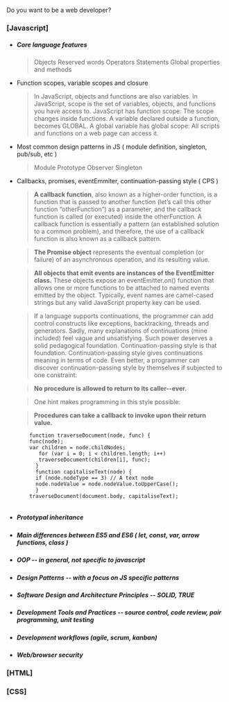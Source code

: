 Do you want to be a web developer?

### [Javascript]
* ##### Core language features
  > Objects
  > Reserved words
  > Operators
  > Statements
  > Global properties and methods
* Function scopes, variable scopes and closure
  > In JavaScript, objects and functions are also variables.
  > In JavaScript, scope is the set of variables, objects, and functions you have access to.
  > JavaScript has function scope: The scope changes inside functions.
  > A variable declared outside a function, becomes GLOBAL.
  > A global variable has global scope: All scripts and functions on a web page can access it. 
* Most common design patterns in JS ( module definition, singleton, pub/sub, etc )
  > Module
  > Prototype
  > Observer
  > Singleton
* Callbacks, promises, eventEmmiter, continuation-passing style ( CPS ) 
  > **A callback function**, also known as a higher-order function, is a function that is passed to another function (let’s call this other function “otherFunction”) as a parameter, and the callback function is called (or executed) inside the otherFunction. A callback function is essentially a pattern (an established solution to a common problem), and therefore, the use of a callback function is also known as a callback pattern.

  > **The Promise object** represents the eventual completion (or failure) of an asynchronous
operation, and its resulting value.

  > **All objects that emit events are instances of the EventEmitter class.** These objects expose an eventEmitter.on() function that allows one or more functions to be attached to named events emitted by the object. Typically, event names are camel-cased strings but any valid JavaScript property key can be used.
  
  > If a language supports continuations, the programmer can add control constructs like exceptions, backtracking, threads and generators.
Sadly, many explanations of continuations (mine included) feel vague and unsatisfying. Such power deserves a solid pedagogical foundation.
  > Continuation-passing style is that foundation.
Continuation-passing style gives continuations meaning in terms of code.
Even better, a programmer can discover continuation-passing style by themselves if subjected to one constraint:

  > **No procedure is allowed to return to its caller--ever.**
  
  > One hint makes programming in this style possible:
  
  > **Procedures can take a callback to invoke upon their return value.**
  
   ``` 
       function traverseDocument(node, func) { 
       func(node);
       var children = node.childNodes;
          for (var i = 0; i < children.length; i++)
          traverseDocument(children[i], func);
         }
         function capitaliseText(node) {
         if (node.nodeType == 3) // A text node
         node.nodeValue = node.nodeValue.toUpperCase();
         }
       traverseDocument(document.body, capitaliseText);
       

* ##### Prototypal inheritance

* ##### Main differences between ES5 and ES6 ( let, const, var, arrow functions, class )

* ##### OOP -- in general, not specific to javascript

* ##### Design Patterns -- with a focus on JS specific patterns

* ##### Software Design and Architecture Principles -- SOLID, TRUE

* ##### Development Tools and Practices -- source control, code review, pair programming, unit testing 

* ##### Development workflows (agile, scrum, kanban)

* ##### Web/browser security

### [HTML]

### [CSS]
